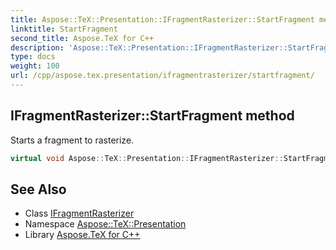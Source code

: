 ```yaml
---
title: Aspose::TeX::Presentation::IFragmentRasterizer::StartFragment method
linktitle: StartFragment
second_title: Aspose.TeX for C++
description: 'Aspose::TeX::Presentation::IFragmentRasterizer::StartFragment method. Starts a fragment to rasterize in C++.'
type: docs
weight: 100
url: /cpp/aspose.tex.presentation/ifragmentrasterizer/startfragment/
---
```

## IFragmentRasterizer::StartFragment method


Starts a fragment to rasterize.

```cpp
virtual void Aspose::TeX::Presentation::IFragmentRasterizer::StartFragment()=0
```

## See Also

* Class [IFragmentRasterizer](../)
* Namespace [Aspose::TeX::Presentation](../../)
* Library [Aspose.TeX for C++](../../../)
